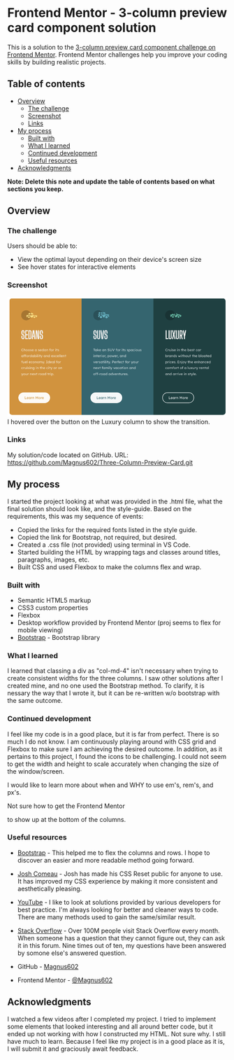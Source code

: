 # Frontend Mentor - 3-column preview card component solution

This is a solution to the [3-column preview card component challenge on Frontend Mentor](https://www.frontendmentor.io/challenges/3column-preview-card-component-pH92eAR2-). Frontend Mentor challenges help you improve your coding skills by building realistic projects. 

## Table of contents

- [Overview](#overview)
  - [The challenge](#the-challenge)
  - [Screenshot](#screenshot)
  - [Links](#links)
- [My process](#my-process)
  - [Built with](#built-with)
  - [What I learned](#what-i-learned)
  - [Continued development](#continued-development)
  - [Useful resources](#useful-resources)
- [Acknowledgments](#acknowledgments)

**Note: Delete this note and update the table of contents based on what sections you keep.**

## Overview

### The challenge

Users should be able to:

- View the optimal layout depending on their device's screen size
- See hover states for interactive elements


### Screenshot

![screenshot of final result](./images/Screenshot_3-Col-Project.png)
I hovered over the button on the Luxury column to show the transition.


### Links

My solution/code located on GitHub.  URL: https://github.com/Magnus602/Three-Column-Preview-Card.git


## My process

I started the project looking at what was provided in the .html file, what the final solution should look like, and the style-guide.  Based on the requirements, this was my sequence of events:
  - Copied the links for the required fonts listed in the style guide. 
  - Copied the link for Bootstrap, not required, but desired. 
  - Created a .css file (not provided) using terminal in VS Code.
  - Started building the HTML by wrapping tags and classes around titles, paragraphs, images, etc.
  - Built CSS and used Flexbox to make the columns flex and wrap.


### Built with

- Semantic HTML5 markup
- CSS3 custom properties
- Flexbox
- Desktop workflow provided by Frontend Mentor (proj seems to flex for mobile viewing)
- [Bootstrap](https://getbootstrap.com/) - Bootstrap library


### What I learned

I learned that classing a div as "col-md-4" isn't necessary when trying to create consistent widths for the three columns. I saw other solutions after I created mine, and no one used the Bootstrap method.  To clarify, it is nessary the way that I wrote it, but it can be re-written w/o bootstrap with the same outcome.


### Continued development

I feel like my code is in a good place, but it is far from perfect.  There is so much I do not know.  I am continuously playing around with CSS grid and Flexbox to make sure I am achieving the desired outcome.  In addition, as it pertains to this project, I found the icons to be challenging.  I could not seem to get the width and height to scale accurately when changing the size of the window/screen.

I would like to learn more about when and WHY to use em's, rem's, and px's.

Not sure how to get the Frontend Mentor <div class="attribution"> to show up at the bottom of the columns.


### Useful resources

- [Bootstrap](https://getbootstrap.com/) - This helped me to flex the columns and rows. I hope to discover an easier and more readable method going forward.
- [Josh Comeau](http://www.joshcomeau.com/custom-css-reset/) - Josh has made his CSS Reset public for anyone to use.  It has improved my CSS experience by making it more consistent and aesthetically pleasing.
- [YouTube](www.youtube.com) - I like to look at solutions provided by various developers for best practice.  I'm always looking for better and cleaner ways to code.  There are many methods used to gain the same/similar result.
- [Stack Overflow](www.stackoverflow.com) - Over 100M people visit Stack Overflow every month.  When someone has a question that they cannot figure out, they can ask it in this forum.  Nine times out of ten, my questions have been answered by somone else's answered question.

- GitHub - [Magnus602](https://github.com/Magnus602/Three-Column-Preview-Card.git)
- Frontend Mentor - [@Magnus602](https://www.frontendmentor.io/profile/yourusername)


## Acknowledgments

I watched a few videos after I completed my project.  I tried to implement some elements that looked interesting and all around better code, but it ended up not working with how I constructed my HTML.  Not sure why.  I still have much to learn.  Because I feel like my project is in a good place as it is, I will submit it and graciously await feedback.
